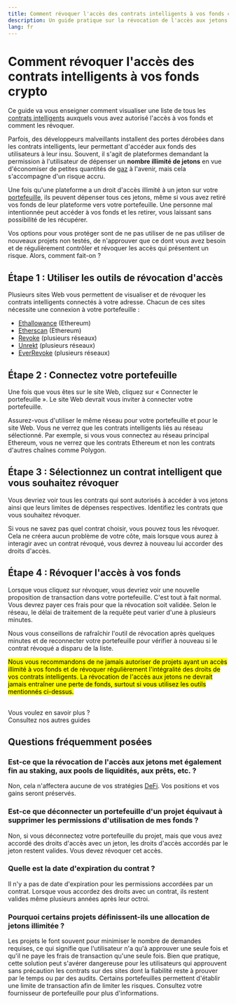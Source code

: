 ```yaml
---
title: Comment révoquer l'accès des contrats intelligents à vos fonds crypto
description: Un guide pratique sur la révocation de l'accès aux jetons de contrat intelligents exploiteurs
lang: fr
---
```


# Comment révoquer l'accès des contrats intelligents à vos fonds crypto

Ce guide va vous enseigner comment visualiser une liste de tous les [contrats intelligents](/glossary/#smart-contract) auxquels vous avez autorisé l'accès à vos fonds et comment les révoquer.

Parfois, des développeurs malveillants installent des portes dérobées dans les contrats intelligents, leur permettant d'accéder aux fonds des utilisateurs à leur insu. Souvent, il s'agit de plateformes demandant la permission à l'utilisateur de dépenser un **nombre illimité de jetons** en vue d'économiser de petites quantités de [gaz](/glossary/#gas) à l'avenir, mais cela s'accompagne d'un risque accru.

Une fois qu'une plateforme a un droit d'accès illimité à un jeton sur votre [portefeuille](/glossary/#wallet), ils peuvent dépenser tous ces jetons, même si vous avez retiré vos fonds de leur plateforme vers votre portefeuille. Une personne mal intentionnée peut accéder à vos fonds et les retirer, vous laissant sans possibilité de les récupérer.

Vos options pour vous protéger sont de ne pas utiliser de ne pas utiliser de nouveaux projets non testés, de n'approuver que ce dont vous avez besoin et de régulièrement contrôler et révoquer les accès qui présentent un risque. Alors, comment fait-on ?

## Étape 1 : Utiliser les outils de révocation d'accès

Plusieurs sites Web vous permettent de visualiser et de révoquer les contrats intelligents connectés à votre adresse. Chacun de ces sites nécessite une connexion à votre portefeuille :

- [Ethallowance](https://ethallowance.com/) (Ethereum)
- [Etherscan](https://etherscan.io/tokenapprovalchecker) (Ethereum)
- [Revoke](https://revoke.cash/) (plusieurs réseaux)
- [Unrekt](https://app.unrekt.net/) (plusieurs réseaux)
- [EverRevoke](https://everrise.com/everrevoke/) (plusieurs réseaux)

## Étape 2 : Connectez votre portefeuille

Une fois que vous êtes sur le site Web, cliquez sur « Connecter le portefeuille ». Le site Web devrait vous inviter à connecter votre portefeuille.

Assurez-vous d'utiliser le même réseau pour votre portefeuille et pour le site Web. Vous ne verrez que les contrats intelligents liés au réseau sélectionné. Par exemple, si vous vous connectez au réseau principal Ethereum, vous ne verrez que les contrats Ethereum et non les contrats d'autres chaînes comme Polygon.

## Étape 3 : Sélectionnez un contrat intelligent que vous souhaitez révoquer

Vous devriez voir tous les contrats qui sont autorisés à accéder à vos jetons ainsi que leurs limites de dépenses respectives. Identifiez les contrats que vous souhaitez révoquer.

Si vous ne savez pas quel contrat choisir, vous pouvez tous les révoquer. Cela ne créera aucun problème de votre côte, mais lorsque vous aurez à interagir avec un contrat révoqué, vous devrez à nouveau lui accorder des droits d'accès.

## Étape 4 : Révoquer l'accès à vos fonds

Lorsque vous cliquez sur révoquer, vous devriez voir une nouvelle proposition de transaction dans votre portefeuille. C'est tout à fait normal. Vous devrez payer ces frais pour que la révocation soit validée. Selon le réseau, le délai de traitement de la requête peut varier d'une à plusieurs minutes.

Nous vous conseillons de rafraîchir l'outil de révocation après quelques minutes et de reconnecter votre portefeuille pour vérifier à nouveau si le contrat révoqué a disparu de la liste.

<mark>Nous vous recommandons de ne jamais autoriser de projets ayant un accès illimité à vos fonds et de révoquer régulièrement l'intégralité des droits de vos contrats intelligents. La révocation de l'accès aux jetons ne devrait jamais entraîner une perte de fonds, surtout si vous utilisez les outils mentionnés ci-dessus.</mark>

 <br />

<InfoBanner shouldSpaceBetween emoji=":eyes:">
  <div>Vous voulez en savoir plus ?</div>
  <ButtonLink href="/guides/">
    Consultez nos autres guides
  </ButtonLink>
</InfoBanner>

## Questions fréquemment posées

### Est-ce que la révocation de l'accès aux jetons met également fin au staking, aux pools de liquidités, aux prêts, etc. ?

Non, cela n'affectera aucune de vos stratégies [DeFi](/glossary/#defi). Vos positions et vos gains seront préservés.

### Est-ce que déconnecter un portefeuille d'un projet équivaut à supprimer les permissions d'utilisation de mes fonds ?

Non, si vous déconnectez votre portefeuille du projet, mais que vous avez accordé des droits d'accès avec un jeton, les droits d'accès accordés par le jeton restent valides. Vous devez révoquer cet accès.

### Quelle est la date d'expiration du contrat ?

Il n'y a pas de date d'expiration pour les permissions accordées par un contrat. Lorsque vous accordez des droits avec un contrat, ils restent valides même plusieurs années après leur octroi.

### Pourquoi certains projets définissent-ils une allocation de jetons illimitée ?

Les projets le font souvent pour minimiser le nombre de demandes requises, ce qui signifie que l'utilisateur n'a qu'à approuver une seule fois et qu'il ne paye les frais de transaction qu'une seule fois. Bien que pratique, cette solution peut s'avérer dangereuse pour les utilisateurs qui approuvent sans précaution les contrats sur des sites dont la fiabilité reste à prouver par le temps ou par des audits. Certains portefeuilles permettent d'établir une limite de transaction afin de limiter les risques. Consultez votre fournisseur de portefeuille pour plus d'informations.
